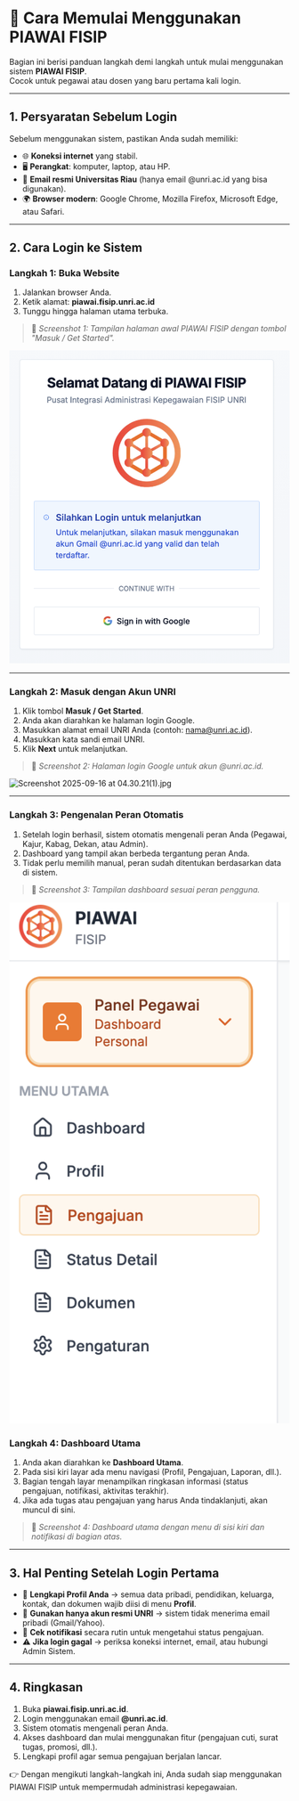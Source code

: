 # 🚀 Cara Memulai Menggunakan PIAWAI FISIP

Bagian ini berisi panduan langkah demi langkah untuk mulai menggunakan sistem **PIAWAI FISIP**.\
Cocok untuk pegawai atau dosen yang baru pertama kali login.

---

## 1. Persyaratan Sebelum Login

Sebelum menggunakan sistem, pastikan Anda sudah memiliki:

- 🌐 **Koneksi internet** yang stabil.
- 🖥️ **Perangkat**: komputer, laptop, atau HP.
- 📧 **Email resmi Universitas Riau** (hanya email @unri.ac.id yang bisa digunakan).
- 🌍 **Browser modern**: Google Chrome, Mozilla Firefox, Microsoft Edge, atau Safari.

---

## 2. Cara Login ke Sistem

### Langkah 1: Buka Website

1. Jalankan browser Anda.
2. Ketik alamat: **piawai.fisip.unri.ac.id**
3. Tunggu hingga halaman utama terbuka.

> 📸 _Screenshot 1: Tampilan halaman awal PIAWAI FISIP dengan tombol "Masuk / Get Started"._

![Screenshot 2025-09-16 at 04.27.37.png](/images/Screenshot2025-09-16at04.27.37.png)

---

### Langkah 2: Masuk dengan Akun UNRI

1. Klik tombol **Masuk / Get Started**.
2. Anda akan diarahkan ke halaman login Google.
3. Masukkan alamat email UNRI Anda (contoh: [nama@unri.ac.id](mailto:nama@unri.ac.id)).
4. Masukkan kata sandi email UNRI.
5. Klik **Next** untuk melanjutkan.

> 📸 _Screenshot 2: Halaman login Google untuk akun @unri.ac.id._

![Screenshot 2025-09-16 at 04.30.21(1).jpg](/images/Screenshot2025-09-16at04.30.21\(1\).jpg)

---

### Langkah 3: Pengenalan Peran Otomatis

1. Setelah login berhasil, sistem otomatis mengenali peran Anda (Pegawai, Kajur, Kabag, Dekan, atau Admin).
2. Dashboard yang tampil akan berbeda tergantung peran Anda.
3. Tidak perlu memilih manual, peran sudah ditentukan berdasarkan data di sistem.

> 📸 _Screenshot 3: Tampilan dashboard sesuai peran pengguna._


![Screenshot 2025-09-16 at 04.34.58.png](/images/Screenshot2025-09-16at04.34.58.png)

### Langkah 4: Dashboard Utama

1. Anda akan diarahkan ke **Dashboard Utama**.
2. Pada sisi kiri layar ada menu navigasi (Profil, Pengajuan, Laporan, dll.).
3. Bagian tengah layar menampilkan ringkasan informasi (status pengajuan, notifikasi, aktivitas terakhir).
4. Jika ada tugas atau pengajuan yang harus Anda tindaklanjuti, akan muncul di sini.

> 📸 _Screenshot 4: Dashboard utama dengan menu di sisi kiri dan notifikasi di bagian atas._

---

## 3. Hal Penting Setelah Login Pertama

- 📝 **Lengkapi Profil Anda** → semua data pribadi, pendidikan, keluarga, kontak, dan dokumen wajib diisi di menu **Profil**.
- 🔑 **Gunakan hanya akun resmi UNRI** → sistem tidak menerima email pribadi (Gmail/Yahoo).
- 📌 **Cek notifikasi** secara rutin untuk mengetahui status pengajuan.
- ⚠️ **Jika login gagal** → periksa koneksi internet, email, atau hubungi Admin Sistem.

---

## 4. Ringkasan

1. Buka **piawai.fisip.unri.ac.id**.
2. Login menggunakan email **@unri.ac.id**.
3. Sistem otomatis mengenali peran Anda.
4. Akses dashboard dan mulai menggunakan fitur (pengajuan cuti, surat tugas, promosi, dll.).
5. Lengkapi profil agar semua pengajuan berjalan lancar.

👉 Dengan mengikuti langkah-langkah ini, Anda sudah siap menggunakan PIAWAI FISIP untuk mempermudah administrasi kepegawaian.